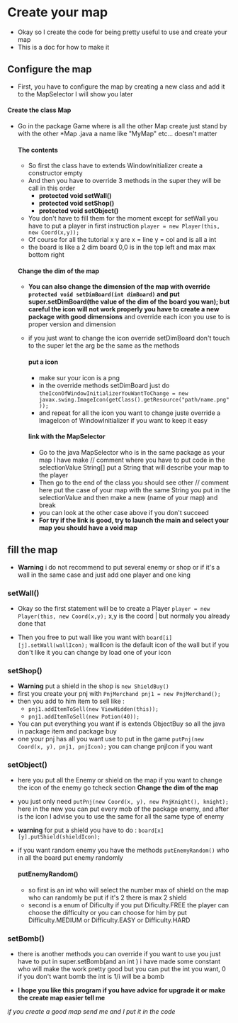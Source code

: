 # Create your map
- Okay so I create the code for being pretty useful to use and create your map
- This is a doc for how to make it 

## Configure the map 
- First, you have to configure the map by creating a new class and add it to the MapSelector I will show you later

#### Create the class Map 
- Go in the package Game where is all the other Map create just stand by with the other 
*Map .java a name like "MyMap" etc... doesn't matter 
  
  #### The contents 
    - So first the class have to extends WindowInitializer create a constructor empty
    - And then you have to override 3 methods  in the super they will be call in this order 
      - **protected void setWall()**
      - **protected void setShop()**
      - **protected void setObject()**
    - You don't have to fill them for the moment except for setWall you have to put a player in first instruction ```player = new Player(this, new Coord(x,y));```
    - Of course for all the tutorial x y are x = line y = col and is all a int 
    - the board is like a 2 dim board 0,0 is in the top left and max max bottom right
  #### Change the dim of the map
  - **You can also change the dimension of the map with override ```protected void setDimBoard(int dimBoard)``` and put super.setDimBoard(the value of the dim of the board you wan); but careful the icon will not work properly you have to create a new package with good dimensions**
    and override each icon you use to is proper version and dimension
  - if you just want to change the icon override setDimBoard don't touch to the super let the arg be the same as the methods  
    #### put a icon 
    - make sur your icon is a png
    - in the override methods setDimBoard just do ```theIconOfWindowInitializerYouWantToChange = new javax.swing.ImageIcon(getClass().getResource("path/name.png"));```
    - and repeat for all the icon you want to change juste override a ImageIcon of WindowInitializer if you want to keep it easy
     
    #### link with the MapSelector 
    - Go to the java MapSelector who is in the same package as your map 
    I have make // comment where you have to put code in the selectionValue String[] 
      put a String that will describe your map to the player
    - Then go to the end of the class you should see other // comment here put the case of your map with the same 
    String you put in the selectionValue and then make a new (name of your map) and break 
    - you can look at the other case above if you don't succeed
    - **For try if the link is good, try to launch the main and select your map you should have a void map**
    

## fill the map
- **Warning** i do not recommend to put several enemy or shop or if it's a wall in the same case and just add one player and one king 
### setWall()
- Okay so the first statement will be to create a Player ```player = new Player(this, new Coord(x,y);``` x,y is the coord | but normaly you already done that

- Then you free to put wall like you want with ```board[i][j].setWall(wallIcon);``` wallIcon 
  is the default icon of the wall but if you don't like it you can change by load one of your icon
  
### setShop()  
- **Warning** put a shield in the shop is ```new ShieldBuy()```
- first you create your pnj with ```PnjMerchand pnj1 = new PnjMerchand();```
- then you add to him item to sell like :
    - ```pnj1.addItemToSell(new ViewHidden(this));```
    - ```pnj1.addItemToSell(new Potion(40));```
- You can put everything you want if is extends ObjectBuy so all the java in package item and  package buy     
- one your pnj has all you want use to put in the game ```putPnj(new Coord(x, y), pnj1, pnjIcon);``` you can change pnjIcon if you want

### setObject()
- here you put all the Enemy or shield on the map if you want to change the icon of the enemy go tcheck section **Change the dim of the map** 
- you just only need ```putPnj(new Coord(x, y), new PnjKnight(), knight);``` 
  here in the new you can put every mob of the package enemy, and after is the icon 
I advise you to use the same for all the same type of enemy

- **warning** for put a shield you have to do : ```board[x][y].putShield(shieldIcon);```
- if you want random enemy you have the methods ```putEnemyRandom()``` who in all the board put enemy randomly
  #### putEnemyRandom()
  - so first is an int who will select the number max of shield on the map who can randomly be put if it's 2 there is
    max 2 shield
  - second is a enum of Dificulty   if you put Dificulty.FREE the player can choose the difficulty or you can choose for him
    by put Difficulty.MEDIUM or Difficulty.EASY or Difficulty.HARD
### setBomb()
  - there is another methods you can override if you want to use you just have to put in super.setBomb(and an int )
    i have made some constant who will make the work pretty good but you can put the int you want, 0 if you don't want bomb 
    the int is 1/i will be a bomb
    
- **I hope you like this program if you have advice for upgrade it or make the create map easier tell me**
  

*if you create a good map send me and I put it in the code*
